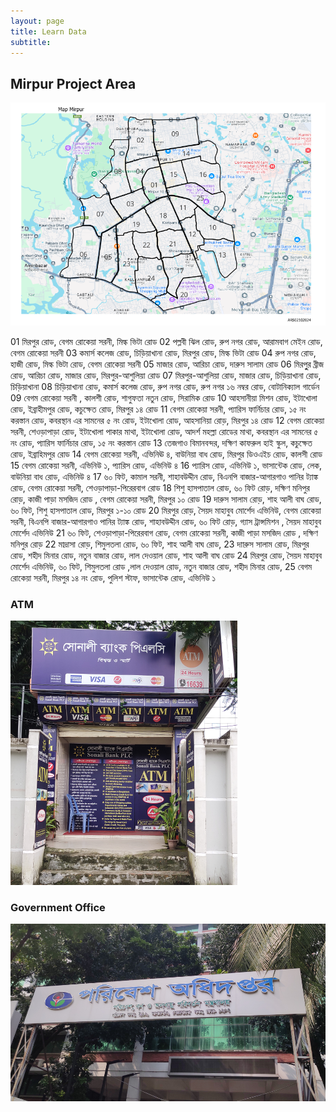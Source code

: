 ```yaml
---
layout: page
title: Learn Data
subtitle:
---
```



## Mirpur Project Area

![map](/assets/img/learndata/Full_Grid.png)



01	মিরপুর রোড, বেগম রোকেয়া সরনী, মিল্ক ভিটা রোড
02	পল্লবী ঝিল রোড, রুপ নগর রোড, আরামবাগ মেইন রোড, বেগম রোকেয়া সরনী
03	কমার্স কলেজ রোড, চিড়িয়াখানা রোড, মিরপুর রোড, মিল্ক ভিটা রোড
04	রুপ নগর রোড, হাজী রোড, মিল্ক ভিটা রোড, বেগম রোকেয়া সরনী
05	মাজার রোড, আরিচা রোড, দারুস সালাম রোড
06	মিরপুুর ব্রীজ রোড, আরিচা রোড, মাজার রোড, মিরপুর-আশুলিয়া রোড 
07	মিরপুর-আশুলিয়া রোড, মাজার রোড, চিড়িয়াখানা রোড, চিড়িয়াখানা
08	চিড়িয়াখানা রোড, কমার্স কলেজ রোড, রুপ নগর রোড, রুপ নগর ১৬ নম্বর রোড, বোটানিক্যাল গার্ডেন
09	বেগম রোকেয়া সরনী , কালশী রোড, শাগুফতা নতুন রোড, সিরামিক রোড
10	আহসানীয়া মিশন রোড, ইটাখোলা রোড, ইব্রাহীমপুর রোড, কচুক্ষেত রোড, মিরপুর ১৪ রোড
11	বেগম রোকেয়া সরনী, প্যারিস ফার্নিচার রোড, ১৫ নং করস্তান রোড, কবরস্থান এর সামনের ৫ নং রোড, ইটাখোলা রোড, আহসানিয়া রোড়, মিরপুর ১৪ রোড
12	বেগম রোকেয়া সরনী, শেওড়াপাড়া রোড, ইটাখোলা পাকার মাথা, ইটাখোলা রোড, আদর্শ মহল্লা রোডের মাথা, কবরস্থান এর সামনের ৫ নং রোড, প্যারিস ফার্নিচার রোড, ১৫ নং করস্তান রোড
13	তেজগাও বিমানবন্দর, দক্ষিণ কাফরুল হাই স্কুল, কচুক্ষেত রোড, ইব্রাহিমপুর রোড
14	বেগম রোকেয়া সরনী, এভিনিঊ ৪, বাউনিয়া বাধ রোড, মিরপুর ডিওএইচ রোড, কালসী রোড
15	বেগম রোকেয়া সরনী, এভিনিউ ১, প্যারিস রোড, এভিনিউ ৪
16	প্যারিস রোড, এভিনিউ ১, ভাসান্টেক রোড, লেক, বাউনিয়া বাধ রোড, এভিনিউ ৪
17	৬০ ফিট, কামাল সরনী, শাহাবউদ্দীন রোড, বিএনপি বাজার-আগারগাও পানির ট্যাঙ্ক রোড, বেগম রোকেয়া সরনী, শেওড়াপাড়া-পিরেরবাগ রোড
18	শিশু হাসপাতাল রোড, ৬০ ফিট রোড়, দক্ষিণ মনিপুর রোড়, কাজী পাড়া মসজিদ রোড , বেগম রোকেয়া সরনী, মিরপুর ১০ রোড
19	দারুস সালাম রোড়, শাহ আলী বাঘ রোড, ৬০ ফিট, শিশু হাসপাতাল রোড, মিরপুর ১-১০ রোড
20	মিরপুর রোড়, সৈয়দ মাহাবুব মোর্শেদ এভিনিউ, বেগম রোকেয়া সরনী, বিএনপি বাজার-আগারগাও পানির ট্যাঙ্ক রোড, শাহাবউদ্দীন রোড, ৬০ ফিট রোড়, গ্যাস ট্রান্সমিশন , সৈয়দ মাহাবুব মোর্শেদ এভিনিউ
21	৬০ ফিট, শেওড়াপাড়া-পিরেরবাগ রোড, বেগম রোকেয়া সরনী, কাজী পাড়া মসজিদ রোড , দক্ষিণ মনিপুর রোড়
22	মাদ্রাসা রোড়, শিমুলতলা রোড, ৬০ ফিট, শাহ আলী বাঘ রোড, 
23	দাারুস সালাম রোড, মিরপুর রোড, শহীদ মিনার রোড, নতুন বাজার রোড, লাল দেওয়াল রোড, শাহ আলী বাঘ রোড
24	মিরপুর রোড, সৈয়দ মাহাবুব মোর্শেদ এভিনিউ, ৬০ ফিট, শিমুলতলা রোড ,লাল দেওয়াল রোড, নতুন বাজার রোড, শহীদ মিনার রোড,
25	বেগম রোকেয়া সরনী, মিরপুর ১৪ নং রোড, পুলিশ স্টাফ, ভাসান্টেক রোড, এভিনিউ ১ 




### ATM
![atm](/assets/img/learndata/atm.png)



### Government Office
![gov_office](/assets/img/learndata/gov_office.png)